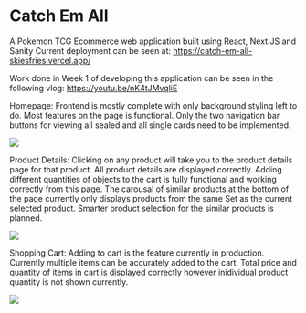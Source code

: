 # Catch Em All 
 A Pokemon TCG Ecommerce web application built using React, Next.JS and Sanity 
Current deployment can be seen at: https://catch-em-all-skiesfries.vercel.app/

Work done in Week 1 of developing this application can be seen in the following vlog: https://youtu.be/nK4tJMvqliE

Homepage:
Frontend is mostly complete with only background styling left to do. Most features on the page is functional. 
Only the two navigation bar buttons for viewing all sealed and all single cards need to be implemented.

![](https://github.com/skiesfries/Catch-Em-All/blob/main/Homepage.gif)

Product Details:
Clicking on any product will take you to the product details page for that product. All product details are displayed correctly. 
Adding different quantities of objects to the cart is fully functional and working correctly from this page. The carousal of similar products
at the bottom of the page currently only displays products from the same Set as the current selected product. Smarter product selection for the
similar products is planned. 

![](https://github.com/skiesfries/Catch-Em-All/blob/main/productDetails.gif)

Shopping Cart:
Adding to cart is the feature currently in production. Currently multiple items can be accurately added to the cart. 
Total price and quantity of items in cart is displayed correctly however inidividual product quantity is not shown currently. 

![](https://github.com/skiesfries/Catch-Em-All/blob/main/addToCart.gif)

